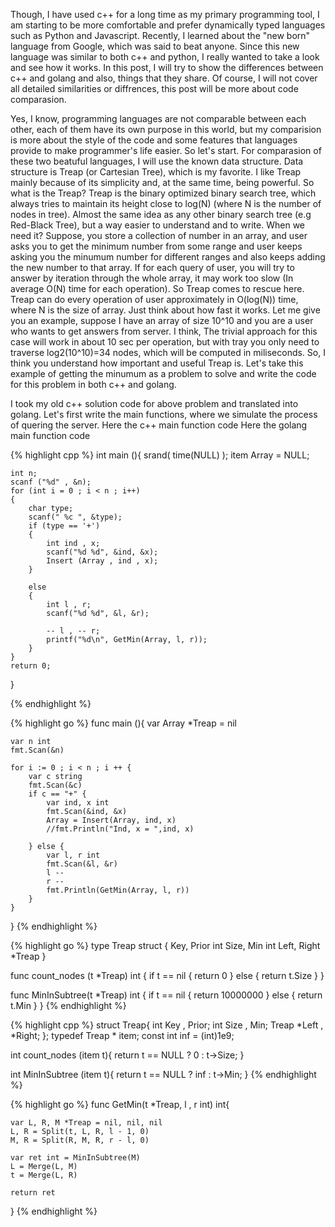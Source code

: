 Though, I have used c++ for a long time as my primary programming tool, I am starting to be more comfortable and prefer dynamically typed languages such as Python and Javascript. Recently, I learned about the "new born" language from Google, which was said to beat anyone. Since this new language was similar to both c++ and python, I really wanted to take a look and see how it works. In this post, I will try to show the differences between c++ and golang and also, things that they share. Of course, I will not cover all detailed similarities or diffrences, this post will be more about code comparasion. 

Yes, I know, programming languages are not comparable between each other, each of them have its own purpose in this world, but my comparision is more about the style of the code and some features that languages provide to make programmer's life easier. So let's start. For comparasion of these two beatuful languages, I will use the known data structure. Data structure is Treap (or Cartesian Tree), which is my favorite. I like Treap mainly because of its simplicity and, at the same time, being powerful. So what is the Treap? Treap is the binary optimized binary search tree, which always tries to maintain its height close to log(N) (where N is the number of nodes in tree). Almost the same idea as any other binary search tree (e.g Red-Black Tree), but a way easier to understand and to write. When we need it? Suppose, you store a collection of number in an array, and user asks you to get the minimum number from some range and user keeps asking you the minumum number for different ranges and also keeps adding the new number to that array. If for each query of user, you will try to answer by iteration through the whole array, it may work too slow (In average O(N) time for each operation). So Treap comes to rescue here. Treap can do every operation of user approximately in O(log(N)) time, where N is the size of array. Just think about how fast it works. Let me give you an example, suppose I have an array of size 10^10 and you are a user who wants to get answers from server. I think, The trivial approach for this case will work in about 10 sec per operation, but with tray you only need to traverse log2(10^10)=34 nodes, which will be computed in miliseconds. So, I think you understand how important and useful Treap is. Let's take this example of getting the minumum as a problem to solve and write the code for this problem in both c++ and golang.

I took my old c++ solution code for above problem and translated into golang. Let's first write the main functions, where we simulate the process of quering the server. Here the c++ main function code Here the golang main function code

{% highlight cpp %}
int main (){
    srand( time(NULL) );
    item Array = NULL;
    
    int n;
    scanf ("%d" , &n);
    for (int i = 0 ; i < n ; i++)
    {
        char type;
        scanf(" %c ", &type);
        if (type == '+')
        {
            int ind , x;
            scanf("%d %d", &ind, &x);
            Insert (Array , ind , x);
        }

        else
        {
            int l , r;
            scanf("%d %d", &l, &r);
            
            -- l , -- r;       
            printf("%d\n", GetMin(Array, l, r));
        }
    }
    return 0;
}

{% endhighlight %}

{% highlight go %}
func main (){
    var Array *Treap = nil
    
    var n int    
    fmt.Scan(&n)
    
    for i := 0 ; i < n ; i ++ {
        var c string    
        fmt.Scan(&c)
        if c == "+" {
            var ind, x int 
            fmt.Scan(&ind, &x)
            Array = Insert(Array, ind, x)
            //fmt.Println("Ind, x = ",ind, x)
            
        } else {
            var l, r int
            fmt.Scan(&l, &r)
            l --
            r --
            fmt.Println(GetMin(Array, l, r))
        }   
    }    
}
{% endhighlight %}

{% highlight go %}
type Treap struct {
    Key, Prior int 
    Size, Min int
    Left, Right *Treap
}

func count_nodes (t *Treap) int {
    if t == nil {
        return 0
    } else {
        return t.Size
    }
}

func MinInSubtree(t *Treap) int {
    if t == nil {
        return 10000000
    } else {
        return t.Min
    }
}
{% endhighlight %}

{% highlight cpp %}
struct Treap{
       int Key , Prior;
       int Size , Min;
       Treap *Left , *Right;
};
typedef Treap * item;
const int inf = (int)1e9;

int count_nodes (item t){
    return t == NULL ? 0 : t->Size;
}

int MinInSubtree (item t){
    return t == NULL ? inf : t->Min;
}
{% endhighlight %}

{% highlight go %}
func GetMin(t *Treap, l , r int) int{

    var L, R, M *Treap = nil, nil, nil
    L, R = Split(t, L, R, l - 1, 0)
    M, R = Split(R, M, R, r - l, 0)
    
    var ret int = MinInSubtree(M)
    L = Merge(L, M)
    t = Merge(L, R)
    
    return ret
}
{% endhighlight %}
